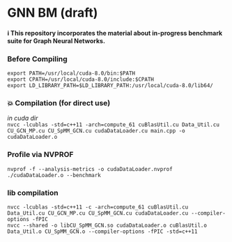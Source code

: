 # GNN BM (draft)

#### :information_source: This repository incorporates the material about in-progress benchmark suite for Graph Neural Networks.

### Before Compiling
`export PATH=/usr/local/cuda-8.0/bin:$PATH`  
`export CPATH=/usr/local/cuda-8.0/include:$CPATH`  
`export LD_LIBRARY_PATH=$LD_LIBRARY_PATH:/usr/local/cuda-8.0/lib64/`  

### :boom: Compilation (for direct use)
_in cuda dir_  
`nvcc -lcublas -std=c++11 -arch=compute_61 cuBlasUtil.cu Data_Util.cu CU_GCN_MP.cu CU_SpMM_GCN.cu cudaDataLoader.cu main.cpp -o cudaDataLoader.o`  

### Profile via NVPROF
`nvprof -f --analysis-metrics -o cudaDataLoader.nvprof ./cudaDataLoader.o --benchmark`  

### lib compilation
`nvcc -lcublas -std=c++11 -c -arch=compute_61 cuBlasUtil.cu Data_Util.cu CU_GCN_MP.cu CU_SpMM_GCN.cu cudaDataLoader.cu --compiler-options -fPIC`  
`nvcc --shared -o libCU_SpMM_GCN.so cudaDataLoader.o cuBlasUtil.o Data_Util.o CU_SpMM_GCN.o --compiler-options -fPIC -std=c++11`  
